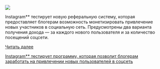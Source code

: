 <!--2025-05-22 13:36:13-->
<div class="yb">
  <div class="rss habr"><img src="https://habrastorage.org/getpro/habr/upload_files/c36/a8f/823/c36a8f82328734b74ec55993006b3725.jpg" /><p>Instagram** тестирует новую реферальную систему, которая предоставляет блогерам возможность монетизировать привлечение новых участников в социальную сеть. Предусмотрены два варианта получения дохода — за каждого нового пользователя и за количество посещений соцсети.</p> <a href="https://habr.com/ru/articles/911896/#habracut">Читать далее</a> <p class="titl"><a href="https://habr.com/ru/news/911896/?utm_source=habrahabr&utm_medium=rss&utm_campaign=911896">Instagram** тестирует программу, которая позволит блогерам заработать на привлечении новых пользователей в соцсеть</a></p></div>
</div>
